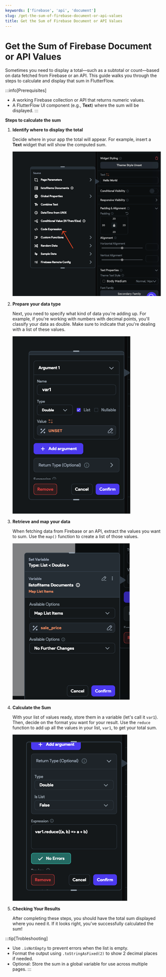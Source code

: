 ```yaml
---
keywords: ['firebase', 'api', 'document']
slug: /get-the-sum-of-firebase-document-or-api-values
title: Get the Sum of Firebase Document or API Values
---
```

# Get the Sum of Firebase Document or API Values

Sometimes you need to display a total—such as a subtotal or count—based on data fetched from Firebase or an API. This guide walks you through the steps to calculate and display that sum in FlutterFlow.

:::info[Prerequisites]
- A working Firebase collection or API that returns numeric values.
- A FlutterFlow UI component (e.g., **Text**) where the sum will be displayed.
:::

**Steps to calculate the sum**

1. **Identify where to display the total**

    Decide where in your app the total will appear. For example, insert a **Text** widget that will show the computed sum.

    ![](../assets/20250430121219360101.png)

2. **Prepare your data type**

    Next, you need to specify what kind of data you're adding up. For example, if you're working with numbers with decimal points, you'll classify your data as double. Make sure to indicate that you're dealing with a list of these values.

    ![](../assets/20250430121219606895.png)


3. **Retrieve and map your data**

    When fetching data from Firebase or an API, extract the values you want to sum. Use the `map()` function to create a list of those values.

    ![](../assets/20250430121219871237.png)

4. **Calculate the Sum**

    With your list of values ready, store them in a variable (let's call it `var1`). Then, decide on the format you want for your result. Use the `reduce` function to add up all the values in your list, `var1`, to get your total sum.

    ![](../assets/20250430121220084430.png)

5. **Checking Your Results**

    After completing these steps, you should have the total sum displayed where you need it. If it looks right, you've successfully calculated the sum!

    [](../assets/20250430121220338400.png)

:::tip[Trobleshooting]
- Use `.isNotEmpty` to prevent errors when the list is empty.
- Format the output using `.toStringAsFixed(2)` to show 2 decimal places if needed.
- Optional: Store the sum in a global variable for use across multiple pages.
:::